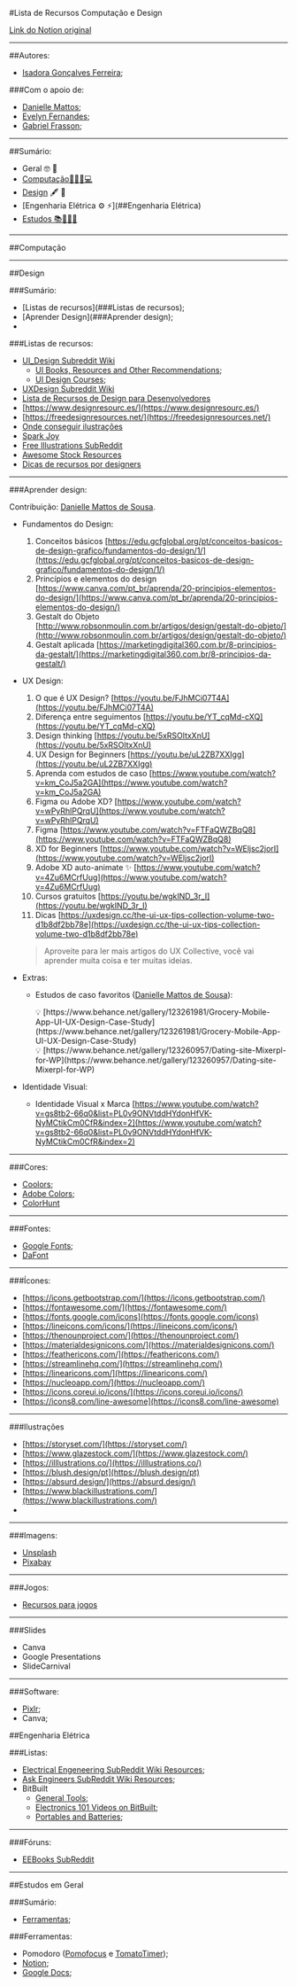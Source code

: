 #Lista de Recursos Computação e Design

[Link do Notion original](https://isa56.notion.site/Lista-dos-meus-recursos-de-estudo-favoritos-fd3419edada14c4994065cb10e8f7bd3)

---

##Autores:
* [Isadora Gonçalves Ferreira](https://github.com/isa56);

###Com o apoio de:
* [Danielle Mattos](https://www.linkedin.com/in/danielle-mattos-de-sousa-975672209/);
* [Evelyn Fernandes](https://github.com/yoruwitch);
* [Gabriel Frasson](https://www.linkedin.com/in/gabriel-frasson-costa-bb4678212/);

---

##Sumário:
* Geral 🤓 🔧
* [Computação👨🏼‍💻💻](##Computação) 
* [Design](##Design) 🖋️ 🧩
* [Engenharia Elétrica ⚙️ ⚡](##Engenharia Elétrica)
* [Estudos 📚👨🏼‍🎓](##Estudos)


---


##Computação



---


##Design

###Sumário:
* [Listas de recursos](###Listas de recursos);
* [Aprender Design](###Aprender design);
* 

###Listas de recursos:

- [UI_Design Subreddit Wiki](https://www.reddit.com/r/UI_Design/wiki/index)
    - [UI Books, Resources and Other Recommendations](https://www.reddit.com/r/UI_Design/wiki/index#wiki_ui_books.2C_resources_.26amp.3B_other_recommendations);
    - [UI Design Courses](https://www.reddit.com/r/UI_Design/wiki/index#wiki_ui_design_courses);
- [UXDesign Subreddit Wiki](https://www.reddit.com/r/UXDesign/wiki/index)
- [Lista de Recursos de Design para Desenvolvedores](https://github.com/bradtraversy/design-resources-for-developers)
- [https://www.designresourc.es/](https://www.designresourc.es/)
- [https://freedesignresources.net/](https://freedesignresources.net/)
- [Onde conseguir ilustrações](https://dev.to/madza/where-do-you-get-your-illustrations-2lfe)
- [Spark Joy](https://github.com/sw-yx/spark-joy)
- [Free Illustrations SubReddit](https://www.reddit.com/r/FreeIllustrations/)
- [Awesome Stock Resources](https://github.com/neutraltone/awesome-stock-resources)
- [Dicas de recursos por designers](https://www.reddit.com/r/UI_Design/comments/jrqf8i/ui_design_resources/)

---

###Aprender design:

Contribuição: [Danielle Mattos de Sousa](https://www.linkedin.com/in/danielle-mattos-de-sousa-975672209/).

- Fundamentos do Design:
    1. Conceitos básicos [https://edu.gcfglobal.org/pt/conceitos-basicos-de-design-grafico/fundamentos-do-design/1/](https://edu.gcfglobal.org/pt/conceitos-basicos-de-design-grafico/fundamentos-do-design/1/)
    2. Princípios e elementos do design [https://www.canva.com/pt_br/aprenda/20-principios-elementos-do-design/](https://www.canva.com/pt_br/aprenda/20-principios-elementos-do-design/)
    3. Gestalt do Objeto [http://www.robsonmoulin.com.br/artigos/design/gestalt-do-objeto/](http://www.robsonmoulin.com.br/artigos/design/gestalt-do-objeto/)
    4. Gestalt aplicada [https://marketingdigital360.com.br/8-principios-da-gestalt/](https://marketingdigital360.com.br/8-principios-da-gestalt/)
- UX Design:
    1. O que é UX Design? [https://youtu.be/FJhMCi07T4A](https://youtu.be/FJhMCi07T4A)
    2. Diferença entre seguimentos [https://youtu.be/YT_cqMd-cXQ](https://youtu.be/YT_cqMd-cXQ)
    3. Design thinking [https://youtu.be/5xRSOltxXnU](https://youtu.be/5xRSOltxXnU)
    4. UX Design for Beginners [https://youtu.be/uL2ZB7XXIgg](https://youtu.be/uL2ZB7XXIgg)
    5. Aprenda com estudos de caso [https://www.youtube.com/watch?v=km_CoJ5a2GA](https://www.youtube.com/watch?v=km_CoJ5a2GA)
    6. Figma ou Adobe XD? [https://www.youtube.com/watch?v=wPyRhlPQrqU](https://www.youtube.com/watch?v=wPyRhlPQrqU)
    7. Figma [https://www.youtube.com/watch?v=FTFaQWZBqQ8](https://www.youtube.com/watch?v=FTFaQWZBqQ8)
    8. XD for Beginners [https://www.youtube.com/watch?v=WEljsc2jorI](https://www.youtube.com/watch?v=WEljsc2jorI)
    9. Adobe XD auto-animate ✨ [https://www.youtube.com/watch?v=4Zu6MCrfUug](https://www.youtube.com/watch?v=4Zu6MCrfUug)
    10. Cursos gratuitos [https://youtu.be/wgkIND_3r_I](https://youtu.be/wgkIND_3r_I)
    11. Dicas [https://uxdesign.cc/the-ui-ux-tips-collection-volume-two-d1b8df2bb78e](https://uxdesign.cc/the-ui-ux-tips-collection-volume-two-d1b8df2bb78e)
    
    > Aproveite para ler mais artigos do UX Collective, você vai aprender muita coisa e ter muitas ideias.
    > 
- Extras:
    - Estudos de caso favoritos ([Danielle Mattos de Sousa](https://www.linkedin.com/in/danielle-mattos-de-sousa-975672209/)):
        <aside>
        💡 [https://www.behance.net/gallery/123261981/Grocery-Mobile-App-UI-UX-Design-Case-Study](https://www.behance.net/gallery/123261981/Grocery-Mobile-App-UI-UX-Design-Case-Study)
        
        </aside>
        
        <aside>
        💡 [https://www.behance.net/gallery/123260957/Dating-site-Mixerpl-for-WP](https://www.behance.net/gallery/123260957/Dating-site-Mixerpl-for-WP)
        
        </aside>
        
- Identidade Visual:
    - Identidade Visual x Marca [https://www.youtube.com/watch?v=gs8tb2-66q0&list=PL0v9ONVtddHYdonHfVK-NyMCtikCm0CfR&index=2](https://www.youtube.com/watch?v=gs8tb2-66q0&list=PL0v9ONVtddHYdonHfVK-NyMCtikCm0CfR&index=2)

---

###Cores:

- [Coolors](https://coolors.co/);
- [Adobe Colors](https://color.adobe.com/);
- [ColorHunt](https://colorhunt.co/)

---

###Fontes:

- [Google Fonts](https://fonts.google.com/);
- [DaFont](https://www.dafont.com/pt/)

---

###Ícones:

- [https://icons.getbootstrap.com/](https://icons.getbootstrap.com/)
- [https://fontawesome.com/](https://fontawesome.com/)
- [https://fonts.google.com/icons](https://fonts.google.com/icons)
- [https://lineicons.com/icons/](https://lineicons.com/icons/)
- [https://thenounproject.com/](https://thenounproject.com/)
- [https://materialdesignicons.com/](https://materialdesignicons.com/)
- [https://feathericons.com/](https://feathericons.com/)
- [https://streamlinehq.com/](https://streamlinehq.com/)
- [https://linearicons.com/](https://linearicons.com/)
- [https://nucleoapp.com/](https://nucleoapp.com/)
- [https://icons.coreui.io/icons/](https://icons.coreui.io/icons/)
- [https://icons8.com/line-awesome](https://icons8.com/line-awesome)

---

###Ilustrações

- [https://storyset.com/](https://storyset.com/)
- [https://www.glazestock.com/](https://www.glazestock.com/)
- [https://illlustrations.co/](https://illlustrations.co/)
- [https://blush.design/pt](https://blush.design/pt)
- [https://absurd.design/](https://absurd.design/)
- [https://www.blackillustrations.com/](https://www.blackillustrations.com/)
- 

---

###Imagens:

- [Unsplash](https://unsplash.com/)
- [Pixabay](https://pixabay.com/pt/)

---

###Jogos:

- [Recursos para jogos](https://gist.github.com/EndangeredMassa/6b177f36b08a5b0798cf)

---

###Slides

- Canva
- Google Presentations
- SlideCarnival

---


###Software:

- [Pixlr](https://pixlr.com/br/);
- Canva;


##Engenharia Elétrica

###Listas:

* [Electrical Engeneering SubReddit Wiki Resources](https://www.reddit.com/r/ElectricalEngineering/wiki/index#wiki_resources);
* [Ask Engineers SubReddit Wiki Resources](https://www.reddit.com/r/AskEngineers/wiki/index#wiki_resources);
* BitBuilt
    * [General Tools](https://bitbuilt.net/forums/index.php?threads/general-tools-and-materials-guide.3128/);
    * [Electronics 101 Videos on BitBuilt](https://bitbuilt.net/forums/index.php?threads/electronics-101-videos.1224/);
    * [Portables and Batteries](https://bitbuilt.net/forums/index.php?threads/portables-and-batteries-a-guide-and-explanation.2228/);

---

###Fóruns:

- [EEBooks SubReddit](https://www.reddit.com/r/eebooks/)

---


##Estudos em Geral

###Sumário:
* [Ferramentas](###Ferramentas);

###Ferramentas:
* Pomodoro ([Pomofocus](https://pomofocus.io/) e [TomatoTimer](https://tomato-timer.com/#));
* [Notion](https://www.notion.so/);
* [Google Docs](https://docs.google.com/document/u/0/);



